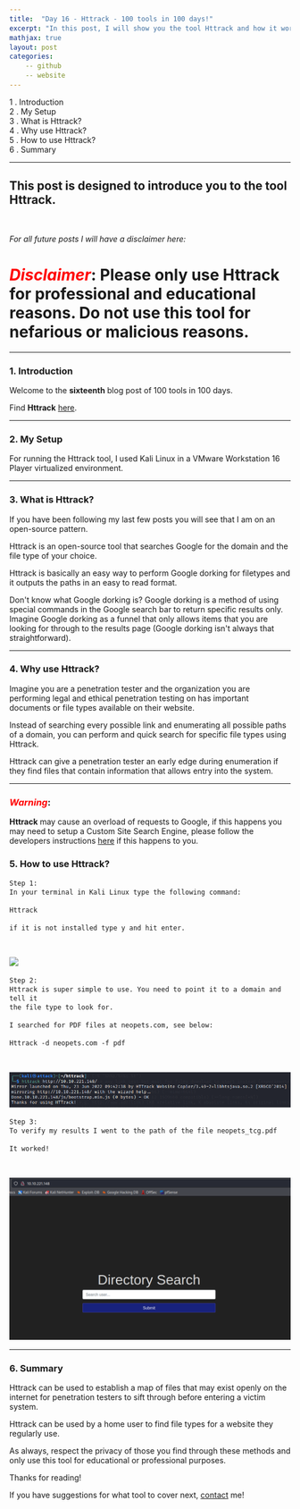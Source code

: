 ```yaml
---
title:  "Day 16 - Httrack - 100 tools in 100 days!"
excerpt: "In this post, I will show you the tool Httrack and how it works."
mathjax: true
layout: post
categories:
    -- github
    -- website
---
```


1 . Introduction
<br>
2 . My Setup
<br>
3 . What is Httrack?
<br>
4 . Why use Httrack?
<br>
5 . How to use Httrack?
<br>
6 . Summary

---

## This post is designed to introduce you to the tool Httrack.

![]()


*For all future posts I will have a disclaimer here:*

# <span style="color:red">***Disclaimer***</span>: **Please only use Httrack for professional and educational reasons. Do not use this tool for nefarious or malicious reasons.**

---

### 1. **Introduction**

Welcome to the **sixteenth** blog post of 100 tools in 100 days.<br> 


Find **Httrack** [here](https://github.com/sosukeinu/Httrack).

---

### 2. **My Setup**

For running the Httrack tool, I used Kali Linux in a VMware Workstation 16 Player virtualized environment.

---

### 3. **What is Httrack?**

If you have been following my last few posts you will see that I am on an open-source pattern.

Httrack is an open-source tool that searches Google for the domain and the file type of your choice.

Httrack is basically an easy way to perform Google dorking for filetypes and it outputs the paths in an easy to read format. 

Don't know what Google dorking is? Google dorking is a method of using special commands in the Google search bar to return specific results only. Imagine Google dorking as a funnel that only allows items that you are looking for through to the results page (Google dorking isn't always that straightforward).

---

### 4. **Why use Httrack?**

Imagine you are a penetration tester and the organization you are performing legal and ethical penetration testing on has important documents or file types available on their website. 

Instead of searching every possible link and enumerating all possible paths of a domain, you can perform and quick search for specific file types using Httrack. 

Httrack can give a penetration tester an early edge during enumeration if they find files that contain information that allows entry into the system. 

---

### <span style="color:red">***Warning***</span>: 
**Httrack** may cause an overload of requests to Google, if this happens you may need to setup a Custom Site Search Engine, please follow the developers instructions [here](https://github.com/sosukeinu/Httrack#enhancements) if this happens to you.

### 5. **How to use Httrack?**

    Step 1:
    In your terminal in Kali Linux type the following command:

    Httrack

    if it is not installed type y and hit enter.

<br>

![](https://raw.githubusercontent.com/matthewomccorkle/matthewomccorkle.github.io/master/_posts/assets/100%20tools/Httrack/Httrack0.PNG)

    Step 2:
    Httrack is super simple to use. You need to point it to a domain and tell it 
    the file type to look for. 

    I searched for PDF files at neopets.com, see below:

    Httrack -d neopets.com -f pdf

<br>

![](https://raw.githubusercontent.com/matthewomccorkle/matthewomccorkle.github.io/master/_posts/assets/100%20tools/Httrack/Httrack1.PNG)

    Step 3:
    To verify my results I went to the path of the file neopets_tcg.pdf

    It worked!

<br>

![](https://raw.githubusercontent.com/matthewomccorkle/matthewomccorkle.github.io/master/_posts/assets/100%20tools/Httrack/Httrack2.PNG)

---

### 6. **Summary**

Httrack can be used to establish a map of files that may exist openly on the internet for penetration testers to sift through before entering a victim system. 

Httrack can be used by a home user to find file types for a website they regularly use. 

As always, respect the privacy of those you find through these methods and only use this tool for educational or professional purposes. 

Thanks for reading!<br>

If you have suggestions for what tool to cover next, [contact](mailto:matthew.o.mccorkle@gmail.com) me!
